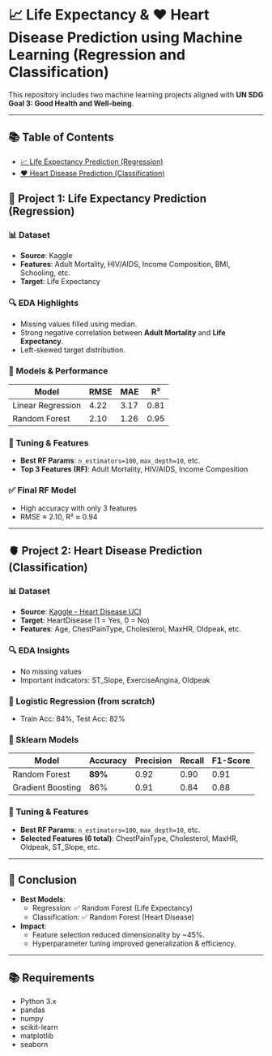 # 📈 Life Expectancy & ❤️ Heart Disease Prediction using Machine Learning (Regression and Classification)

This repository includes two machine learning projects aligned with **UN SDG Goal 3: Good Health and Well-being**.

---
## 📚 Table of Contents

- [📈 Life Expectancy Prediction (Regression)](#-life-expectancy-prediction-using-regression-models)
- [❤️ Heart Disease Prediction (Classification)](#️-heart-disease-prediction-classification-task)

## 📁 Project 1: Life Expectancy Prediction (Regression)

### 📊 Dataset
- **Source**: Kaggle
- **Features**: Adult Mortality, HIV/AIDS, Income Composition, BMI, Schooling, etc.
- **Target**: Life Expectancy

### 🔍 EDA Highlights
- Missing values filled using median.
- Strong negative correlation between **Adult Mortality** and **Life Expectancy**.
- Left-skewed target distribution.

### 🤖 Models & Performance
| Model               | RMSE | MAE  | R²   |
|---------------------|------|------|------|
| Linear Regression   | 4.22 | 3.17 | 0.81 |
| Random Forest       | 2.10 | 1.26 | 0.95 |

### 🔧 Tuning & Features
- **Best RF Params**: `n_estimators=100`, `max_depth=10`, etc.
- **Top 3 Features (RF)**: Adult Mortality, HIV/AIDS, Income Composition

### ✅ Final RF Model
- High accuracy with only 3 features
- RMSE ≈ 2.10, R² ≈ 0.94

---

## 🫀 Project 2: Heart Disease Prediction (Classification)

### 📊 Dataset
- **Source**: [Kaggle - Heart Disease UCI](https://www.kaggle.com/datasets/fedesoriano/heart-failure-prediction)
- **Target**: HeartDisease (1 = Yes, 0 = No)
- **Features**: Age, ChestPainType, Cholesterol, MaxHR, Oldpeak, etc.

### 🔍 EDA Insights
- No missing values
- Important indicators: ST_Slope, ExerciseAngina, Oldpeak

### 🧮 Logistic Regression (from scratch)
- Train Acc: 84%, Test Acc: 82%

### 🤖 Sklearn Models
| Model                | Accuracy | Precision | Recall | F1-Score |
|----------------------|----------|-----------|--------|----------|
| Random Forest        | **89%**  | 0.92      | 0.90   | 0.91     |
| Gradient Boosting    | 86%      | 0.91      | 0.84   | 0.88     |

### 🔧 Tuning & Features
- **Best RF Params**: `n_estimators=100`, `max_depth=10`, etc.
- **Selected Features (6 total)**: ChestPainType, Cholesterol, MaxHR, Oldpeak, ST_Slope, etc.

---

## 🧾 Conclusion

- **Best Models**:
  - Regression: ✅ Random Forest (Life Expectancy)
  - Classification: ✅ Random Forest (Heart Disease)
- **Impact**:
  - Feature selection reduced dimensionality by ~45%.
  - Hyperparameter tuning improved generalization & efficiency.

---
## 📚 Requirements

- Python 3.x  
- pandas  
- numpy  
- scikit-learn  
- matplotlib  
- seaborn  
